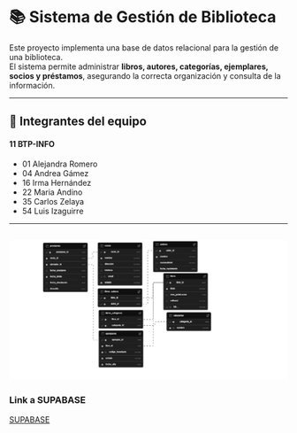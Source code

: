 # 📚 Sistema de Gestión de Biblioteca

Este proyecto implementa una base de datos relacional para la gestión de una biblioteca.  
El sistema permite administrar **libros, autores, categorías, ejemplares, socios y préstamos**, asegurando la correcta organización y consulta de la información.  

---

## 👥 Integrantes del equipo
#### 11 BTP-INFO
- 01 Alejandra Romero
- 04 Andrea Gámez   
- 16 Irma Hernández
- 22 Maria Andino 
- 35 Carlos Zelaya
- 54 Luis Izaguirre

---
![Estructura del proyecto](archivos/tablas.png)
---
### Link a SUPABASE
[SUPABASE](postgresql://postgres:[YOUR-PASSWORD]@db.sjipkpmdxychykroresh.supabase.co:5432/postgres)


